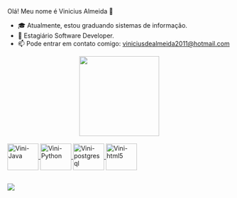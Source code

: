   ##
Olá! Meu nome é Vinicius Almeida 👋

- 🎓 Atualmente, estou graduando sistemas de informação.
- 🌱 Estagiário Software Developer.
- 📫 Pode entrar em contato comigo: viniciusdealmeida2011@hotmail.com


<div align="center">
  <a href="https://github.com/viniciusctsd">
  <img height="180em" src="https://github-readme-stats.vercel.app/api/top-langs/?username=viniciusctsd&layout=compact&langs_count=7&theme=dark"/>
</div>

  <div style="display: inline_block"><br>
  <img align="center" alt="Vini-Java" height="60" width="70" src="https://cdn.jsdelivr.net/gh/devicons/devicon/icons/java/java-original-wordmark.svg">
  <img align="center" alt="Vini-Python" height="60" width="70" src="https://cdn.jsdelivr.net/gh/devicons/devicon/icons/python/python-original-wordmark.svg">
  <img align="center" alt="Vini-postgresql" height="60" width="70" src="https://cdn.jsdelivr.net/gh/devicons/devicon/icons/postgresql/postgresql-plain-wordmark.svg">
  <img align="center" alt="Vini-html5" height="60" width="70" src="https://cdn.jsdelivr.net/gh/devicons/devicon/icons/html5/html5-plain-wordmark.svg">
  
    
</div>
  
  ##
  <div> 
  <a href="https://www.linkedin.com/in/vinicius-almeida-4a95a1223/"><img src="https://img.shields.io/badge/-LinkedIn-%230077B5?style=for-the-badge&logo=linkedin&logoColor=white" target="_blank"></a>  
</div>

